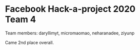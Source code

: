 # Facebook Hack-a-project 2020 Team 4
Team members: daryllimyt, micromaomao, neharanadee, ziyunp

Came 2nd place overall.

